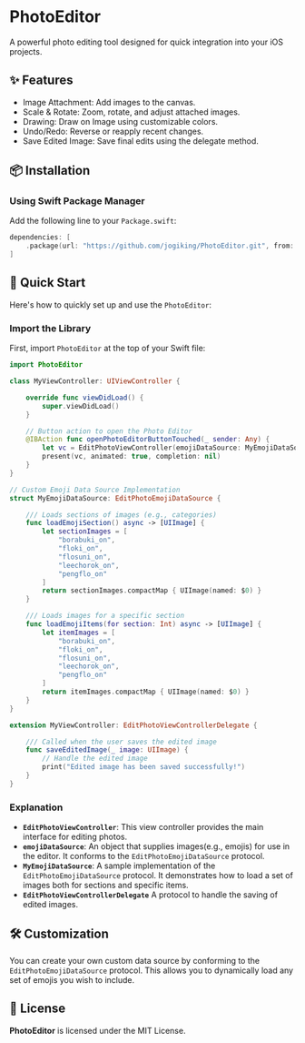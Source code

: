 # PhotoEditor

A powerful photo editing tool designed for quick integration into your iOS projects.

## ✨ Features
- Image Attachment: Add images to the canvas.
- Scale & Rotate: Zoom, rotate, and adjust attached images.
- Drawing: Draw on Image using customizable colors.
- Undo/Redo: Reverse or reapply recent changes.
- Save Edited Image: Save final edits using the delegate method.


## 📦 Installation

### Using Swift Package Manager
Add the following line to your `Package.swift`:

```swift
dependencies: [
    .package(url: "https://github.com/jogiking/PhotoEditor.git", from: "1.0.1")
]
```

## 🚀 Quick Start

Here's how to quickly set up and use the `PhotoEditor`:

### Import the Library
First, import `PhotoEditor` at the top of your Swift file:

```swift
import PhotoEditor

class MyViewController: UIViewController {

    override func viewDidLoad() {
        super.viewDidLoad()
    }

    // Button action to open the Photo Editor
    @IBAction func openPhotoEditorButtonTouched(_ sender: Any) {
        let vc = EditPhotoViewController(emojiDataSource: MyEmojiDataSource())
        present(vc, animated: true, completion: nil)
    }
}

// Custom Emoji Data Source Implementation
struct MyEmojiDataSource: EditPhotoEmojiDataSource {

    /// Loads sections of images (e.g., categories)
    func loadEmojiSection() async -> [UIImage] {
        let sectionImages = [
            "borabuki_on",
            "floki_on",
            "flosuni_on",
            "leechorok_on",
            "pengflo_on"
        ]
        return sectionImages.compactMap { UIImage(named: $0) }
    }

    /// Loads images for a specific section
    func loadEmojiItems(for section: Int) async -> [UIImage] {
        let itemImages = [
            "borabuki_on",
            "floki_on",
            "flosuni_on",
            "leechorok_on",
            "pengflo_on"
        ]
        return itemImages.compactMap { UIImage(named: $0) }
    }
}

extension MyViewController: EditPhotoViewControllerDelegate {

    /// Called when the user saves the edited image
    func saveEditedImage(_ image: UIImage) {
        // Handle the edited image
        print("Edited image has been saved successfully!")
    }
}

```
### Explanation
- **`EditPhotoViewController`**: This view controller provides the main interface for editing photos.
- **`emojiDataSource`**: An object that supplies images(e.g., emojis) for use in the editor. It conforms to the `EditPhotoEmojiDataSource` protocol.
- **`MyEmojiDataSource`**: A sample implementation of the `EditPhotoEmojiDataSource` protocol. It demonstrates how to load a set of images both for sections and specific items.
- **`EditPhotoViewControllerDelegate`** A protocol to handle the saving of edited images.

## 🛠️ Customization
You can create your own custom data source by conforming to the `EditPhotoEmojiDataSource` protocol. This allows you to dynamically load any set of emojis you wish to include.

## 📄 License
**PhotoEditor** is licensed under the MIT License.
